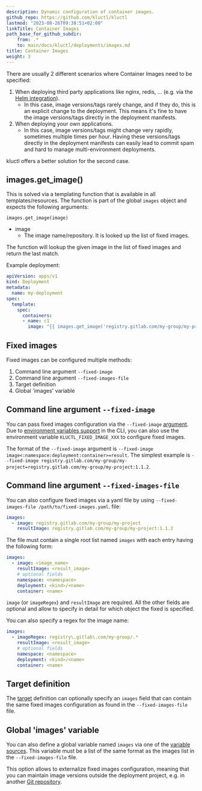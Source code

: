 ```yaml
---
description: Dynamic configuration of container images.
github_repo: https://github.com/kluctl/kluctl
lastmod: "2023-08-26T09:38:51+02:00"
linkTitle: Container Images
path_base_for_github_subdir:
    from: .*
    to: main/docs/kluctl/deployments/images.md
title: Container Images
weight: 3
---
```


<!-- WARNING WARNING WARNING -->
<!-- DO NOT EDIT THIS FILE, IT IS AUTO SYNCED FROM github.com/kluctl/kluctl -->
<!-- WARNING WARNING WARNING -->




There are usually 2 different scenarios where Container Images need to be specified:
1. When deploying third party applications like nginx, redis, ... (e.g. via the [Helm integration](./helm.md)). <br>
   * In this case, image versions/tags rarely change, and if they do, this is an explicit change to the deployment. This
     means it's fine to have the image versions/tags directly in the deployment manifests.
2. When deploying your own applications. <br>
   * In this case, image versions/tags might change very rapidly, sometimes multiple times per hour. Having these
     versions/tags directly in the deployment manifests can easily lead to commit spam and hard to manage 
     multi-environment deployments.
     
kluctl offers a better solution for the second case.

## images.get_image()

This is solved via a templating function that is available in all templates/resources. The function is part of the global
`images` object and expects the following arguments:

`images.get_image(image)`

* image
    * The image name/repository. It is looked up the list of fixed images.

The function will lookup the given image in the list of fixed images and return the last match.

Example deployment:

```yaml
apiVersion: apps/v1
kind: Deployment
metadata:
  name: my-deployment
spec:
  template:
    spec:
      containers:
      - name: c1
        image: "{{ images.get_image('registry.gitlab.com/my-group/my-project') }}"
```

## Fixed images

Fixed images can be configured multiple methods:
1. Command line argument `--fixed-image`
2. Command line argument `--fixed-images-file`
3. Target definition
4. Global 'images' variable

## Command line argument `--fixed-image`

You can pass fixed images configuration via the `--fixed-image` [argument](../commands/common-arguments.md#image-arguments).
Due to [environment variables support](../commands/environment-variables.md) in the CLI, you can also use the
environment variable `KLUCTL_FIXED_IMAGE_XXX` to configure fixed images.

The format of the `--fixed-image` argument is `--fixed-image image<:namespace:deployment:container>=result`. The simplest
example is `--fixed-image registry.gitlab.com/my-group/my-project=registry.gitlab.com/my-group/my-project:1.1.2`.

## Command line argument `--fixed-images-file`

You can also configure fixed images via a yaml file by using `--fixed-images-file /path/to/fixed-images.yaml`.
file:

```yaml
images:
  - image: registry.gitlab.com/my-group/my-project
    resultImage: registry.gitlab.com/my-group/my-project:1.1.2
```

The file must contain a single root list named `images` with each entry having the following form:

```yaml
images:
  - image: <image_name>
    resultImage: <result_image>
    # optional fields
    namespace: <namespace>
    deployment: <kind>/<name>
    container: <name>
```

`image` (or `imageRegex`) and `resultImage` are required. All the other fields are optional and allow to specify in detail for which
object the fixed is specified.

You can also specify a regex for the image name:

```yaml
images:
  - imageRegex: registry\.gitlab\.com/my-group/.*
    resultImage: <result_image>
    # optional fields
    namespace: <namespace>
    deployment: <kind>/<name>
    container: <name>
```

## Target definition

The [target](../kluctl-project/targets/#targets) definition can optionally specify an `images` field that can
contain the same fixed images configuration as found in the `--fixed-images-file` file.

## Global 'images' variable

You can also define a global variable named `images` via one of the [variable sources](../templating/variable-sources.md).
This variable must be a list of the same format as the images list in the `--fixed-images-file` file.

This option allows to externalize fixed images configuration, meaning that you can maintain image versions outside
the deployment project, e.g. in another [Git repository](../templating/variable-sources.md#git).
